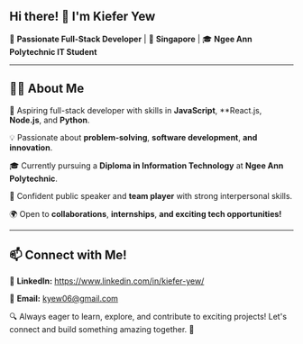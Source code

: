 ## Hi there! 👋 I'm Kiefer Yew

🚀 **Passionate Full-Stack Developer** | 📍 **Singapore** | 🎓 **Ngee Ann Polytechnic IT Student**
***
## 👨‍💻 About Me

🎯 Aspiring full-stack developer with skills in **JavaScript**, **React.js, **Node.js**, and **Python**.

💡 Passionate about **problem-solving**, **software development**, **and innovation**.

🎓 Currently pursuing a **Diploma in Information Technology** at **Ngee Ann Polytechnic**.

🎤 Confident public speaker and **team player** with strong interpersonal skills.

🌍 Open to **collaborations**, **internships**, **and exciting tech opportunities!**

***
## 📫 Connect with Me!

💼 **LinkedIn:** https://www.linkedin.com/in/kiefer-yew/

📧 **Email:** kyew06@gmail.com

🔍 Always eager to learn, explore, and contribute to exciting projects! Let's connect and build something amazing together. 🚀

